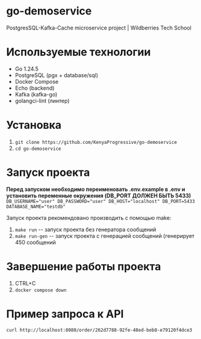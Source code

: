 # go-demoservice
PostgresSQL-Kafka-Cache microservice project | Wildberries Tech School

# Используемые технологии
- Go 1.24.5
- PostgreSQL (pgx + database/sql)
- Docker Compose
- Echo (backend)
- Kafka (kafka-go)
- golangci-lint (линтер)

# Установка
  1. `git clone https://github.com/KenyaProgressive/go-demoservice`
  2. `cd go-demoservice`

# Запуск проекта
**Перед запуском необходимо переименовать .env.example в .env и установить переменные окружения (DB_PORT ДОЛЖЕН БЫТЬ 5433)**
` DB_USERNAME="user"
  DB_PASSWORD="user"
  DB_HOST="localhost"
  DB_PORT=5433
  DATABASE_NAME="testdb"
`

Запуск проекта рекомендовано производить с помощью make:
  1. `make run` -- запуск проекта без генератора сообщений
  2. `make run-gen` -- запуск проекта с генерацией сообщений (генерирует 450 сообщений

# Завершение работы проекта
  1. CTRL+C
  2. `docker compose down`

# Пример запроса к API
  `curl http://localhost:8080/order/262d7788-92fe-48ed-beb8-e79120f4dce3`
